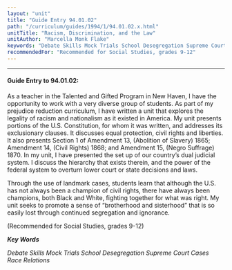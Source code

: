 ```yaml
---
layout: "unit"
title: "Guide Entry 94.01.02"
path: "/curriculum/guides/1994/1/94.01.02.x.html"
unitTitle: "Racism, Discrimination, and the Law"
unitAuthor: "Marcella Monk Flake"
keywords: "Debate Skills Mock Trials School Desegregation Supreme Court Cases Race Relations"
recommendedFor: "Recommended for Social Studies, grades 9-12"
---
```

<body>
<hr/>
<h4>
Guide Entry to 94.01.02:
</h4>
As a teacher in the Talented and Gifted Program in New Haven, I have the opportunity to work with a very diverse group of students. As part of my prejudice reduction curriculum, I have written a unit that explores the legality of racism and nationalism as it existed in America. My unit presents portions of the U.S. Constitution, for whom it was written, and addresses its exclusionary clauses. It discusses equal protection, civil rights and liberties. It also presents Section 1 of Amendment 13, (Abolition of Slavery) 1865; Amendment 14, (Civil Rights) 1868; and Amendment 15, (Negro Suffrage) 1870. In my unit, I have presented the set up of our country’s dual judicial system. I discuss the hierarchy that exists therein, and the power of the federal system to overturn lower court or state decisions and laws.
<p>
Through the use of landmark cases, students learn that although the U.S. has not always been a champion of civil rights, there have always been champions, both Black and White, fighting together for what was right. My unit seeks to promote a sense of “brotherhood and sisterhood” that is so easily lost through continued segregation and ignorance.
</p>
<p>
(Recommended for Social Studies, grades 9-12)
</p>
<p>
<b>
<i>
Key Words
</i>
</b>
<br/>
</p>
<p>
<i>
Debate Skills Mock Trials School Desegregation Supreme Court Cases Race Relations
</i>
</p>
</body>